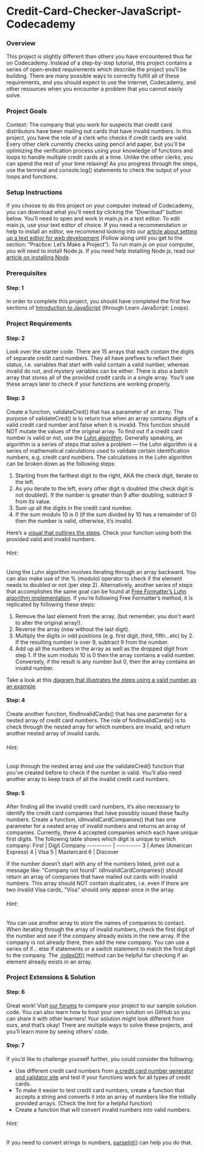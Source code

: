 # Credit-Card-Checker-JavaScript-Codecademy

### Overview
This project is slightly different than others you have encountered thus far on Codecademy. Instead of a step-by-step tutorial, this project contains a series of open-ended requirements which describe the project you’ll be building. There are many possible ways to correctly fulfill all of these requirements, and you should expect to use the internet, Codecademy, and other resources when you encounter a problem that you cannot easily solve.

### Project Goals
Context: The company that you work for suspects that credit card distributors have been mailing out cards that have invalid numbers. In this project, you have the role of a clerk who checks if credit cards are valid. Every other clerk currently checks using pencil and paper, but you’ll be optimizing the verification process using your knowledge of functions and loops to handle multiple credit cards at a time. Unlike the other clerks, you can spend the rest of your time relaxing!
As you progress through the steps, use the terminal and console.log() statements to check the output of your loops and functions.

### Setup Instructions
If you choose to do this project on your computer instead of Codecademy, you can download what you’ll need by clicking the “Download” button below. You’ll need to open and work in main.js in a text editor. To edit main.js, use your text editor of choice. If you need a recommendation or help to install an editor, we recommend looking into our [article about setting up a text editor for web development](https://www.codecademy.com/articles/visual-studio-code) (Follow along until you get to the section: “Practice: Let’s Make a Project”). To run main.js on your computer, you will need to install Node.js. If you need help installing Node.js, read our [article on installing Node](https://www.codecademy.com/articles/setting-up-node-locally).

### Prerequisites

#### Step: 1
In order to complete this project, you should have completed the first few sections of [Introduction to JavaScript](https://www.codecademy.com/courses/introduction-to-javascript) (through Learn JavaScript: Loops).

### Project Requirements

#### Step: 2
Look over the starter code. There are 15 arrays that each contain the digits of separate credit card numbers. They all have prefixes to reflect their status, i.e. variables that start with valid contain a valid number, whereas invalid do not, and mystery variables can be either. There is also a batch array that stores all of the provided credit cards in a single array.
You’ll use these arrays later to check if your functions are working properly.

#### Step: 3
Create a function, validateCred() that has a parameter of an array. The purpose of validateCred() is to return true when an array contains digits of a valid credit card number and false when it is invalid. This function should NOT mutate the values of the original array.
To find out if a credit card number is valid or not, use the [Luhn algorithm](https://en.wikipedia.org/wiki/Luhn_algorithm#Description). Generally speaking, an algorithm is a series of steps that solve a problem — the Luhn algorithm is a series of mathematical calculations used to validate certain identification numbers, e.g. credit card numbers. The calculations in the Luhn algorithm can be broken down as the following steps: 
1. Starting from the farthest digit to the right, AKA the check digit, iterate to the left.
2. As you iterate to the left, every other digit is doubled (the check digit is not doubled). If the number is greater than 9 after doubling, subtract 9 from its value.
3. Sum up all the digits in the credit card number.
4. If the sum modulo 10 is 0 (if the sum divided by 10 has a remainder of 0) then the number is valid, otherwise, it’s invalid.

Here’s a [visual that outlines the steps](https://codecademy-content.s3.amazonaws.com/PRO/independent-practice-projects/credit-card-checker/diagrams/cc+validator+diagram+1.svg). Check your function using both the provided valid and invalid numbers.

###### Hint:
Using the Luhn algorithm involves iterating through an array backward. You can also make use of the % (modulo) operator to check if the element needs to doubled or not (per step 2).
Alternatively, another series of steps that accomplishes the same goal can be found at [Free Formatter’s Luhn algorithm implementation](https://www.freeformatter.com/credit-card-number-generator-validator.html#howToValidate).
If you’re following Free Formatter’s method, it is replicated by following these steps:
1. Remove the last element from the array, (but remember, you don’t want to alter the original array!).
2. Reverse the array (now without the last digit).
3. Multiply the digits in odd positions (e.g. first digit, third, fifth…etc) by 2. If the resulting number is over 9, subtract 9 from the number.
4. Add up all the numbers in the array as well as the dropped digit from step 1. If the sum modulo 10 is 0 then the array contains a valid number. Conversely, if the result is any number but 0, then the array contains an invalid number.

Take a look at this [diagram that illustrates the steps using a valid number as an example](https://codecademy-content.s3.amazonaws.com/PRO/independent-practice-projects/credit-card-checker/diagrams/cc+validator+diagram+2.svg).

#### Step: 4
Create another function, findInvalidCards() that has one parameter for a nested array of credit card numbers. The role of findInvalidCards() is to check through the nested array for which numbers are invalid, and return another nested array of invalid cards.

###### Hint:
Loop through the nested array and use the validateCred() function that you’ve created before to check if the number is valid. You’ll also need another array to keep track of all the invalid credit card numbers.

#### Step: 5
After finding all the invalid credit card numbers, it’s also necessary to identify the credit card companies that have possibly issued these faulty numbers. Create a function, idInvalidCardCompanies() that has one parameter for a nested array of invalid numbers and returns an array of companies.
Currently, there 4 accepted companies which each have unique first digits. The following table shows which digit is unique to which company:
First | Digit	Company
---------- | ----------
3 | Amex (American Express)
4 | Visa
5 | Mastercard
6 | Discover

If the number doesn’t start with any of the numbers listed, print out a message like: “Company not found”.
idInvalidCardCompanies() should return an array of companies that have mailed out cards with invalid numbers. This array should NOT contain duplicates, i.e. even if there are two invalid Visa cards, "Visa" should only appear once in the array.

###### Hint:
You can use another array to store the names of companies to contact. When iterating through the array of invalid numbers, check the first digit of the number and see if the company already exists in the new array. If the company is not already there, then add the new company. You can use a series of if... else if statements or a switch statement to match the first digit to the company.
The [.indexOf()](https://developer.mozilla.org/en-US/docs/Web/JavaScript/Reference/Global_Objects/Array/indexOf) method can be helpful for checking if an element already exists in an array.

### Project Extensions & Solution

#### Step: 6
Great work! Visit [our forums](https://discuss.codecademy.com/t/credit-card-checker-challenge-project-javascript/462375) to compare your project to our sample solution code. You can also learn how to host your own solution on GitHub so you can share it with other learners! Your solution might look different from ours, and that’s okay! There are multiple ways to solve these projects, and you’ll learn more by seeing others’ code.

#### Step: 7
If you’d like to challenge yourself further, you could consider the following:
- Use different credit card numbers from [a credit card number generator and validator site](https://www.freeformatter.com/credit-card-number-generator-validator.html) and test if your functions work for all types of credit cards.
- To make it easier to test credit card numbers, create a function that accepts a string and converts it into an array of numbers like the initially provided arrays. (Check the hint for a helpful function)
- Create a function that will convert invalid numbers into valid numbers.

###### Hint:
If you need to convert strings to numbers, [parseInt()](https://developer.mozilla.org/en-US/docs/Web/JavaScript/Reference/Global_Objects/parseInt) can help you do that.
